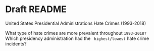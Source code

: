 # Draft README

United States Presidential Administrations Hate Crimes (1993-2018)


What type of hate crimes are more prevalent throughout ``` 1993-2018? ``` \
Which presidency administration had the ``` highest/lowest``` hate crime incidents?
